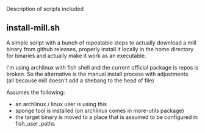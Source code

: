 Description of scripts included

## install-mill.sh

A simple script with a bunch of repeatable steps to actually download a mill
binary from github releases, properly install it locally in the home directory for
binaries and actually make it work as an executable.

I'm using archlinux with fish shell and the current official package is repos is broken.
So the alternative is the manual install process with adjustments.
(all because mill doesn't add a shebang to the head of file)

Assumes the following:
  - an archlinux / linux user is using this
  - sponge tool is installed (on archlinux comes in more-utils package)
  - the target binary is moved to a place that is assumed to be configured in fish_user_paths
